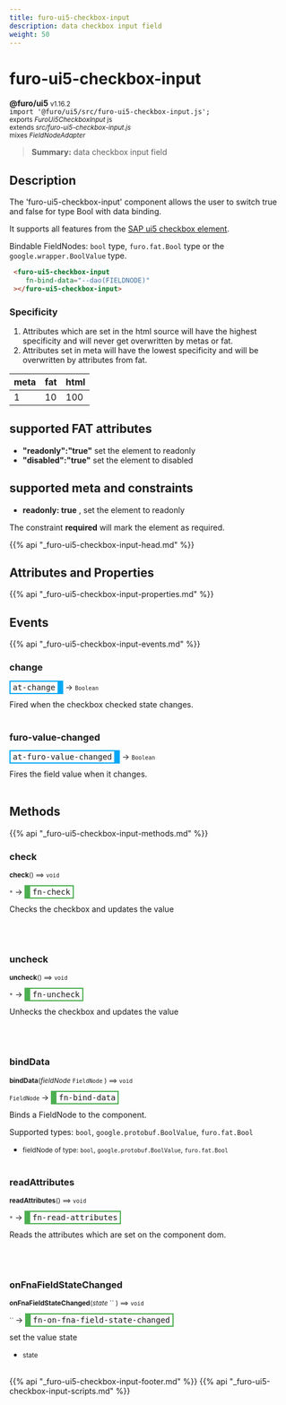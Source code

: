 ```yaml
---
title: furo-ui5-checkbox-input
description: data checkbox input field
weight: 50
---
```


# furo-ui5-checkbox-input
**@furo/ui5** <small>v1.16.2</small>
<br>`import '@furo/ui5/src/furo-ui5-checkbox-input.js';`<small>
<br>exports *FuroUi5CheckboxInput* js
<br>extends *src/furo-ui5-checkbox-input.js*
<br> mixes *FieldNodeAdapter*</small>

> **Summary:** data checkbox input field

## Description

The 'furo-ui5-checkbox-input' component allows the user to switch true and false for type Bool with data binding.

It supports all features from the [SAP ui5 checkbox element](https://sap.github.io/ui5-webcomponents/playground/components/CheckBox/).

Bindable FieldNodes: `bool` type, `furo.fat.Bool` type or the `google.wrapper.BoolValue`  type.

```html
 <furo-ui5-checkbox-input
    fn-bind-data="--dao(FIELDNODE)"
 ></furo-ui5-checkbox-input>
```

### Specificity
1. Attributes which are set in the html source will have the highest specificity and will never get overwritten by metas or fat.
2. Attributes set in meta will have the lowest specificity and will be overwritten by attributes from fat.

| meta 	| fat 	| html 	|
|------	|-----	|------	|
| 1    	| 10  	| 100  	|


## supported FAT attributes
 - **"readonly":"true"** set the element to readonly
 - **"disabled":"true"** set the element to disabled

## supported meta and constraints
- **readonly: true** , set the element to readonly

The constraint **required** will mark the element as required.

{{% api "_furo-ui5-checkbox-input-head.md" %}}

## Attributes and Properties
{{% api "_furo-ui5-checkbox-input-properties.md" %}}
























## Events
{{% api "_furo-ui5-checkbox-input-events.md" %}}

### **change**
<span  style="border-width:2px 10px 2px 2px; border-style: solid;border-color:  rgb(2, 168, 244);font-family:monospace; padding:2px 4px;">at-change</span>
→ <small>`Boolean`</small>

 Fired when the checkbox checked state changes.
<br><br>
### **furo-value-changed**
<span  style="border-width:2px 10px 2px 2px; border-style: solid;border-color:  rgb(2, 168, 244);font-family:monospace; padding:2px 4px;">at-furo-value-changed</span>
→ <small>`Boolean`</small>

Fires the field value when it changes.
<br><br>

## Methods
{{% api "_furo-ui5-checkbox-input-methods.md" %}}


### **check**
<small>**check**() ⟹ `void`</small>

<small>`*`</small> →
<span  style="border-width:2px 2px 2px 10px; border-style: solid;border-color:  rgb(76, 175, 80);font-family:monospace; padding:2px 4px;">fn-check</span>

Checks the checkbox and updates the value

<br><br>

### **uncheck**
<small>**uncheck**() ⟹ `void`</small>

<small>`*`</small> →
<span  style="border-width:2px 2px 2px 10px; border-style: solid;border-color:  rgb(76, 175, 80);font-family:monospace; padding:2px 4px;">fn-uncheck</span>

Unhecks the checkbox and updates the value

<br><br>

### **bindData**
<small>**bindData**(*fieldNode* `FieldNode` ) ⟹ `void`</small>

<small>`FieldNode` </small> →
<span  style="border-width:2px 2px 2px 10px; border-style: solid;border-color:  rgb(76, 175, 80);font-family:monospace; padding:2px 4px;">fn-bind-data</span>

Binds a FieldNode to the component.

Supported types: `bool`, `google.protobuf.BoolValue`, `furo.fat.Bool`

- <small>fieldNode of type: `bool`, `google.protobuf.BoolValue`, `furo.fat.Bool`</small>
<br><br>

### **readAttributes**
<small>**readAttributes**() ⟹ `void`</small>

<small>`*`</small> →
<span  style="border-width:2px 2px 2px 10px; border-style: solid;border-color:  rgb(76, 175, 80);font-family:monospace; padding:2px 4px;">fn-read-attributes</span>

Reads the attributes which are set on the component dom.

<br><br>





### **onFnaFieldStateChanged**
<small>**onFnaFieldStateChanged**(*state* `` ) ⟹ `void`</small>

<small>`` </small> →
<span  style="border-width:2px 2px 2px 10px; border-style: solid;border-color:  rgb(76, 175, 80);font-family:monospace; padding:2px 4px;">fn-on-fna-field-state-changed</span>

set the value state

- <small>state </small>
<br><br>

















{{% api "_furo-ui5-checkbox-input-footer.md" %}}
{{% api "_furo-ui5-checkbox-input-scripts.md" %}}
